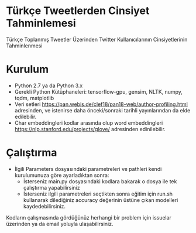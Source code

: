 # Türkçe Tweetlerden Cinsiyet Tahminlemesi
Türkçe Toplanmış Tweetler Üzerinden Twitter Kullanıcılarının Cinsiyetlerinin Tahminlenmesi

# Kurulum
- Python 2.7 ya da Python 3.x
- Gerekli Python Kütüphaneleri:
      tensorflow-gpu, gensim, NLTK, numpy, tqdm, matplotlib
- Veri setleri https://pan.webis.de/clef18/pan18-web/author-profiling.html adresinden, ve istenirse daha önceki/sonraki tarihli     yayınlarından da elde edilebilir.
- Char embeddingleri kodlar arasında olup word embeddingleri https://nlp.stanford.edu/projects/glove/ adresinden edinilebilir.

# Çalıştırma
- İlgili Parameters dosyasındaki parametreleri ve pathleri kendi kurulumunuza göre ayarladıktan sonra:
    * İsterseniz main.py dosyasındaki kodlara bakarak o dosya ile tek çalıştırma yapabilirsiniz
    * İsterseniz ilgili parametreleri seçtikten sonra eğitim için run.sh kullanarak dilediğiniz accuracy değerinin üstüne çıkan modelleri kaydedebilirsiniz.
    
Kodların çalışmasında gördüğünüz herhangi bir problem için issuelar üzerinden ya da email yoluyla ulaşabilirsiniz.

